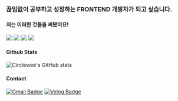 
### 끊임없이 공부하고 성장하는 FRONTEND 개발자가 되고 싶습니다.

#### 저는 이러한 것들을 써봤어요!
<img src="https://img.shields.io/badge/JavaScript-F7DF1E?style=flat-square&logo=JavaScript&logoColor=white"/> <img src="https://img.shields.io/badge/TypeScript-3178C6?style=flat-square&logo=TypeScript&logoColor=white"/> <img src="https://img.shields.io/badge/React-61DAFB?style=flat-square&logo=React&logoColor=white"/> <img src="https://img.shields.io/badge/Babel-F9DC3E?style=flat-square&logo=Babel&logoColor=white"/> 

#### Github Stats
![Circlewee's GitHub stats](https://github-readme-stats.vercel.app/api?username=Circlewee&show_icons=true&theme=radical)

#### Contact
[![Gmail Badge](https://img.shields.io/badge/Gmail-d14836?style=flat-square&logo=Gmail&logoColor=white&link=mailto:pnj1118@gmail.com)](pnj1118@gmail.com)
[![Velog Badge](https://img.shields.io/badge/Velog-20C997?style=flat-square&logo=Velog&logoColor=white&link=https://velog.io/@circlewee)](https://velog.io/@circlewee)

